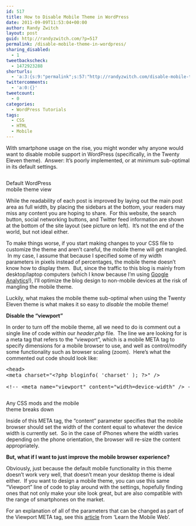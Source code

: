 ```yaml
---
id: 517
title: How to Disable Mobile Theme in WordPress
date: 2011-09-09T11:53:04+00:00
author: Randy Zwitch
layout: post
guid: http://randyzwitch.com/?p=517
permalink: /disable-mobile-theme-in-wordpress/
sharing_disabled:
  - 1
tweetbackscheck:
  - 1472923288
shorturls:
  - 'a:3:{s:9:"permalink";s:57:"http://randyzwitch.com/disable-mobile-theme-in-wordpress/";s:7:"tinyurl";s:26:"http://tinyurl.com/7xxltct";s:4:"isgd";s:19:"http://is.gd/dDwx5K";}'
twittercomments:
  - 'a:0:{}'
tweetcount:
  - 0
categories:
  - WordPress Tutorials
tags:
  - CSS
  - HTML
  - Mobile
---
```

With smartphone usage on the rise, you might wonder why anyone would want to disable mobile support in WordPress (specifically, in the Twenty Eleven theme).  Answer: It&#8217;s poorly implemented, or at minimum sub-optimal in its default settings.

<!--more-->

<div id="attachment_524" style="width: 168px" class="wp-caption alignleft">
  <img class="size-full wp-image-524" title="wordpress-mobile" src="http://i0.wp.com/randyzwitch.com/wp-content/uploads/2011/09/wordpress-mobile.png?fit=158%2C632" alt="" srcset="http://i0.wp.com/randyzwitch.com/wp-content/uploads/2011/09/wordpress-mobile.png?w=158 158w, http://i0.wp.com/randyzwitch.com/wp-content/uploads/2011/09/wordpress-mobile.png?resize=75%2C300 75w" sizes="(max-width: 158px) 100vw, 158px" data-recalc-dims="1" />
  
  <p class="wp-caption-text">
    Default WordPress mobile theme view
  </p>
</div>

While the readability of each post is improved by laying out the main post area as full width, by placing the sidebars at the bottom, your readers may miss any content you are hoping to share.  For this website, the search button, social networking buttons, and Twitter feed information are shown at the bottom of the site layout (see picture on left).  It&#8217;s not the end of the world, but not ideal either.

To make things worse, if you start making changes to your CSS file to customize the theme and aren&#8217;t careful, the mobile theme will get mangled.  In my case, I assume that because I specified some of my width parameters in pixels instead of percentages, the mobile theme doesn&#8217;t know how to display them.  But, since the traffic to this blog is mainly from desktop/laptop computers (which I know because I&#8217;m using <a title="WordPress Stats or Google Analytics?  Yes!" href="http://randyzwitch.com/2011/07/wordpress-stats-or-google-analytics/" target="_blank">Google Analytics</a>!), I&#8217;ll optimize the blog design to non-mobile devices at the risk of mangling the mobile theme.

Luckily, what makes the mobile theme sub-optimal when using the Twenty Eleven theme is what makes it so easy to _disable_ the mobile theme!

**Disable the &#8220;viewport&#8221;**

In order to turn off the mobile theme, all we need to do is comment out a single line of code within our _header.php_ file.  The line we are looking for is a meta tag that refers to the &#8220;viewport&#8221;, which is a mobile META tag to specify dimensions for a mobile browser to use, and well as control/modify some functionality such as browser scaling (zoom).  Here&#8217;s what the commented out code should look like:

<pre>&lt;head&gt;
&lt;meta charset="&lt;?php bloginfo( 'charset' ); ?&gt;" /&gt;

&lt;!-- &lt;meta name="viewport" content="width=device-width" /&gt; --&gt;</pre>

<div id="attachment_527" style="width: 210px" class="wp-caption alignright">
  <img class="size-medium wp-image-527 " title="css-modifications-ruin-wordpress-mobile-theme" src="http://i2.wp.com/randyzwitch.com/wp-content/uploads/2011/09/css-modifications-ruin-wordpress-mobile-theme-200x300.png?fit=200%2C300" alt="" srcset="http://i1.wp.com/randyzwitch.com/wp-content/uploads/2011/09/css-modifications-ruin-wordpress-mobile-theme.png?resize=200%2C300 200w, http://i1.wp.com/randyzwitch.com/wp-content/uploads/2011/09/css-modifications-ruin-wordpress-mobile-theme.png?w=320 320w" sizes="(max-width: 200px) 100vw, 200px" data-recalc-dims="1" />
  
  <p class="wp-caption-text">
    Any CSS mods and the mobile theme breaks down
  </p>
</div>

Inside of this META tag, the &#8220;content&#8221; parameter specifies that the mobile browser should set the width of the content equal to whatever the device width is currently set.  So in the case of iPhones where the width varies depending on the phone orientation, the browser will re-size the content appropriately.

**But, what if I want to just improve the mobile browser experience?**

Obviously, just because the default mobile functionality in this theme doesn&#8217;t work very well, that doesn&#8217;t mean your desktop theme is ideal either.  If you want to design a mobile theme, you can use this same &#8220;Viewport&#8221; line of code to play around with the settings, hopefully finding ones that not only make your site look great, but are also compatible with the range of smartphones on the market.

For an explanation of all of the parameters that can be changed as part of the Viewport META tag, see this [article](http://learnthemobileweb.com/2009/07/mobile-meta-tags/ "Viewport META tag explanation") from &#8216;Learn the Mobile Web&#8217;.